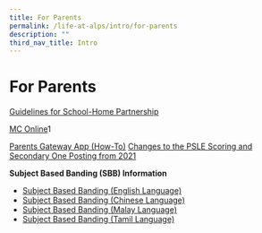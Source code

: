 ```yaml
---
title: For Parents
permalink: /life-at-alps/intro/for-parents
description: ""
third_nav_title: Intro
---
```

# **For Parents**

[Guidelines for School-Home Partnership](https://alexandrapri-moe-edu-sg-admin.cwp.sg/qql/slot/u146/Announcements/Guidelines%20for%20School-Home%20Partnership.pdf)
  
[MC Online](https://www.mconline.sg/LEAD/login/lms_login.aspx)1  
  
[Parents Gateway App (How-To)](https://alexandrapri-moe-edu-sg-admin.cwp.sg/qql/slot/u146/Official%20Note/PG%20-%20Annex%20A.pdf) [Changes to the PSLE Scoring and Secondary One Posting from 2021](https://www.moe.gov.sg/microsites/psle/PSLE%20Scoring/psle-scoring.html)   
  
**Subject Based Banding (SBB) Information**  

*   [Subject Based Banding (English Language)](https://alexandrapri-moe-edu-sg-admin.cwp.sg/qql/slot/u146/Links/1.%20MOE_SBB_EL_1%20Mar%202018.pdf)
*   [Subject Based Banding (Chinese Language)](https://alexandrapri-moe-edu-sg-admin.cwp.sg/qql/slot/u146/Links/2.%20MOE_SBB_CL_1%20Mar%202018.pdf)
*   [Subject Based Banding (Malay Language)](https://alexandrapri-moe-edu-sg-admin.cwp.sg/qql/slot/u146/Links/3.%20MOE_SBB_ML_1%20Mar%202018.pdf)
*   [Subject Based Banding (Tamil Language)](https://alexandrapri-moe-edu-sg-admin.cwp.sg/qql/slot/u146/Links/4.%20MOE_SBB_TL_1%20Mar%202018.pdf)